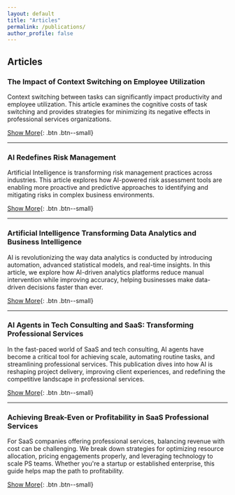 ```yaml
---
layout: default
title: "Articles"
permalink: /publications/
author_profile: false
---
```


## Articles

### **The Impact of Context Switching on Employee Utilization**
Context switching between tasks can significantly impact productivity and employee utilization. This article examines the cognitive costs of task switching and provides strategies for minimizing its negative effects in professional services organizations.

[Show More](/files/The%20Impact%20of%20Context%20Switching%20on%20Employee%20Utilization.pdf){: .btn .btn--small}

---

### **AI Redefines Risk Management**
Artificial Intelligence is transforming risk management practices across industries. This article explores how AI-powered risk assessment tools are enabling more proactive and predictive approaches to identifying and mitigating risks in complex business environments.

[Show More](/files/AI%20Redefines%20Risk%20Management.pdf){: .btn .btn--small}

---

### **Artificial Intelligence Transforming Data Analytics and Business Intelligence**
AI is revolutionizing the way data analytics is conducted by introducing automation, advanced statistical models, and real-time insights. In this article, we explore how AI-driven analytics platforms reduce manual intervention while improving accuracy, helping businesses make data-driven decisions faster than ever.

[Show More](/files/Artificial%20Intelligence%20Transforming%20Data%20Analytics%20and%20Business%20Intelligence.pdf){: .btn .btn--small}

---

### **AI Agents in Tech Consulting and SaaS: Transforming Professional Services**
In the fast-paced world of SaaS and tech consulting, AI agents have become a critical tool for achieving scale, automating routine tasks, and streamlining professional services. This publication dives into how AI is reshaping project delivery, improving client experiences, and redefining the competitive landscape in professional services.

[Show More](/files/AI%20Agents%20in%20Tech%20Consulting%20and%20SaaS_%20Transforming%20Professional%20Services.pdf){: .btn .btn--small}

---

### **Achieving Break-Even or Profitability in SaaS Professional Services**
For SaaS companies offering professional services, balancing revenue with cost can be challenging. We break down strategies for optimizing resource allocation, pricing engagements properly, and leveraging technology to scale PS teams. Whether you're a startup or established enterprise, this guide helps map the path to profitability.

[Show More](/files/Achieving%20Break-Even%20or%20Profitability%20in%20SaaS%20Professional%20Services.pdf){: .btn .btn--small}
